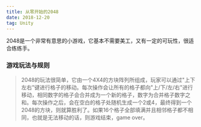 ```yaml
---
title: 从零开始的2048
date: 2018-12-20
tag: Unity
---
```

2048是一个非常有意思的小游戏，它基本不需要美工，又有一定的可玩性，很适合练练手。
### 游戏玩法与规则
>2048的玩法很简单，它由一个4X4的方块阵列所组成，玩家可以通过"上下左右"键进行格子的移动。每次操作会让所有的格子都向"上/下/左/右"进行移动，相同数字的格子会合并成为一个新的格子，数字为合并格子数字之和。每次操作之后，会在空白的格子处随机生成一个2或4，最终得到一个2048的方块，则就算胜利了。如果16个格子全部填满并且相邻格子都不相同，也就是无法移动的话，则游戏结束，game over。